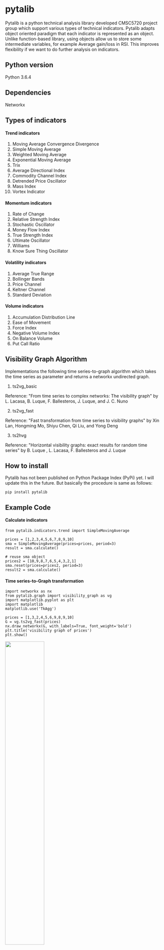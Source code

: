 # pytalib
Pytalib is a python technical analysis library developed CMSC5720 project group which support various types of technical indicators. Pytalib adapts object oriented paradigm that each indicator is represented as an object. Unlike function-based library, using objects allow us to store some intermediate variables, for example Average gain/loss in RSI. This improves flexibility if we want to do further analysis on indicators.

## Python version
Python 3.6.4

## Dependencies
Networkx

## Types of indicators
#### Trend indicators
  1. Moving Average Convergence Divergence
  2. Simple Moving Average
  3. Weighted Moving Average
  4. Exponential Moving Average
  5. Trix
  6. Average Directional Index
  7. Commodity Channel Index
  8. Detrended Price Oscillator
  9. Mass Index
  10. Vortex Indicator
  
#### Momentum indicators
  1. Rate of Change
  2. Relative Strength Index
  3. Stochastic Oscillator
  4. Money Flow Index
  5. True Strength Index
  6. Ultimate Oscillator
  7. Williams
  8. Know Sure Thing Oscillator
  
#### Volatility indicators
  1. Average True Range
  2. Bollinger Bands
  3. Price Channel
  4. Keltner Channel
  5. Standard Deviation
  
#### Volume indicators
  1. Accumulation Distribution Line
  2. Ease of Movement
  3. Force Index
  4. Negative Volume Index
  5. On Balance Volume
  6. Put Call Ratio

## Visibility Graph Algorithm
Implementations the following time series-to-graph algorithm which takes the time series as parameter and returns a networkx undirected graph.

1. ts2vg_basic
  
Reference: "From time series to complex networks: The visibility graph" by L. Lacasa, B. Luque, F. Ballesteros, J. Luque, and J. C. Nuno

2. ts2vg_fast
  
Reference: "Fast transformation from time series to visibility graphs" by Xin Lan, Hongming Mo, Shiyu Chen, Qi Liu, and Yong Deng

3. ts2hvg

Reference: "Horizontal visibility graphs: exact results for random time series" by B. Luque , L. Lacasa, F. Ballesteros and J. Luque

## How to install
Pytalib has not been published on Python Package Index (PyPi) yet. I will update this in the future.
But basically the procedure is same as follows:
```
pip install pytalib
```

## Example Code
#### Calculate indicators
```
from pytalib.indicators.trend import SimpleMovingAverage

prices = [1,2,3,4,5,6,7,8,9,10]
sma = SimpleMovingAverage(prices=prices, period=3)
result = sma.calculate()

# reuse sma object
prices2 = [10,9,8,7,6,5,4,3,2,1]
sma.reset(prices=prices2, period=3)
result2 = sma.calculate()
```

#### Time series-to-Graph transformation
```
import networkx as nx
from pytalib.graph import visibility_graph as vg
import matplotlib.pyplot as plt
import matplotlib
matplotlib.use('TkAgg')

prices = [1,3,2,4,5,6,9,8,9,10]
G = vg.ts2vg_fast(prices)
nx.draw_networkx(G, with_labels=True, font_weight='bold')
plt.title('visibility graph of prices')
plt.show()
```

<img src="https://github.com/dennis199441/pytalib/blob/master/example/vg.png" width="50%" height="50%">

```
import networkx as nx
from pytalib.graph import visibility_graph as vg
import matplotlib.pyplot as plt
import matplotlib
matplotlib.use('TkAgg')

prices = [1,3,2,4,5,6,9,8,9,10]
G = vg.ts2hvg(prices)
nx.draw_networkx(G, with_labels=True, font_weight='bold')
plt.title('horizontal visibility graph of prices')
plt.show()
```

<img src="https://github.com/dennis199441/pytalib/blob/master/example/hvg.png" width="50%" height="50%">

